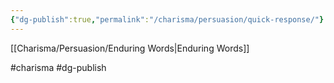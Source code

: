 ```yaml
---
{"dg-publish":true,"permalink":"/charisma/persuasion/quick-response/"}
---
```


[[Charisma/Persuasion/Enduring Words\|Enduring Words]]

#charisma #dg-publish